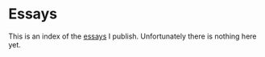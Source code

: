 <!-- METADATA
title: Essays
-->

# Essays

This is an index of the [essays](http://www.paulgraham.com/essay.html)
I publish.  Unfortunately there is nothing here yet.
